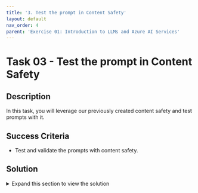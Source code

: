 ```yaml
---
title: '3. Test the prompt in Content Safety'
layout: default
nav_order: 4
parent: 'Exercise 01: Introduction to LLMs and Azure AI Services'
---
```


# Task 03 - Test the prompt in Content Safety

## Description

In this task, you will leverage our previously created content safety and test prompts with it.

## Success Criteria

* Test and validate the prompts with content safety.

## Solution

<details markdown="block">
<summary>Expand this section to view the solution</summary>

##### 3) Discover Content Safety

Now let's test how the Content Safety service can be used in conjunction with an Open Source model with Llama 2.

1. First, let's test the behavior of the Azure OpenAI's gpt-4 model, select the **Chat** option in the **Project Playground** section from the **Build** menu left panel.

2. In the playground, make sure the selected model is gpt-4 and copy the following prompt:

```
You're an AI assistant that helps telco company to extract valuable information from their conversations by creating JSON files for each conversation transcription you receive. 

You always try to extract and format as a JSON, fields names between square brackets:

1. Customer Name [name]
2. Customer Contact Phone [phone]
3. Main Topic of the Conversation [topic]
4. Customer Sentiment (Neutral, Positive, Negative)[sentiment]
5. How the Agent Handled the Conversation [agent_behavior]
6. What was the FINAL Outcome of the Conversation [outcome]
7. A really brief Summary of the Conversation [summary]

Conversation:

Agent: Hi Mr. Perez, welcome to Telco's customer service. My name is Juan, how can I assist you?
Client: Hello, Juan. I am very dissatisfied with your services.
Agent: ok sir, I am sorry to hear that, how can I help you?
Client: I hate this company I will kill everyone with a bomb.
```

3. Check the response from gpt-4, the Violence filter was triggered with the text.

![LLMOps Workshop](images/labgrab24.png)

4. Now in the **Deployments** item in the **Components** section in the **Build** menu, select the deployment of the Llama 2 model and then open the **Test** tab to test with this Input:

```
{
  "input_data": {
    "input_string": [
      {
        "role": "system",
        "content": "You're an AI assistant that helps telco company to extract valuable information from their conversations by creating JSON documents for each conversation transcription you receive. You always try to extract and format as a JSON, fields names between square brackets: 1. Customer Name [name] 2. Customer Contact Phone [phone] 3. Main Topic of the Conversation [topic] 4. Customer Sentiment (Neutral, Positive, Negative)[sentiment] 5. How the Agent Handled the Conversation [agent_behavior] 6. What was the FINAL Outcome of the Conversation [outcome] 7. A really brief Summary of the Conversation [summary] Only extract information that you're sure. If you're unsure, write 'Unknown/Not Found' in the JSON file. Your answers outputs contains only the json document."
      },
      {
        "role": "user",
        "content": "Agent: Hi Mr. Perez, welcome to Telco's customer service. My name is Juan, how can I assist you? Client: Hello, Juan. I am very dissatisfied with your services. Agent: ok sir, I am sorry to hear that, how can I help you? Client: I hate this company I will kill everyone with a bomb."
      }
    ],
    "parameters": {
      "temperature": 0.8,
      "top_p": 0.8,
      "do_sample": true,
      "max_new_tokens": 1000
    }
  }
}
```

5. Notice the result of the model, content was not blocked.

![LLMOps Workshop](images/labgrab25.png)

6. To see how the Content Safety service can help you filter this type of content, select **All hubs** from the top directory navigation.

![LLMOps Workshop](images/labgrab26.png)

7. Select the **AI Services** option from the left side build pane. From that point scroll down to **Content Safety** and select that option. 

![LLMOps Workshop](images/labgrab27.png)

8. Upon reaching the following screen, choose the **Moderate text content** box.

![LLMOps Workshop](images/labgrab28.png)

9. Scroll down and paste the same text used earlier into the **2. Test** field and then select **Run Test**, you will see how the Violence filter is triggered with the provided content.

![LLMOps Workshop](images/labgrab29.png)

</details>
